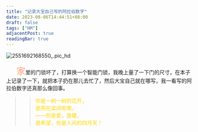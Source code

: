 ```yaml
---
title: "记录大宝自己写的阿拉伯数字"
date: 2023-08-06T14:44:51+08:00
draft: false
tags: ["HM"]
adjacentPost: true
readingBar: true
---
```

![2551692168550_.pic_hd](https://cdn.jsdelivr.net/gh/tosspi/mumu@main/uPic/2551692168550_.pic_hd.jpg)

&emsp;&emsp;<font size=5 color=#ffa07a>家</font>里的门锁坏了，打算换一个智能门锁，我晚上量了一下门的尺寸，在本子上记录了一下，就把本子扔在那儿去忙了，然后大宝自己就在哪写，我一看写的阿拉伯数字还真那么像回事。

> > <font color=#ffd700>你是一树一树的花开，<br>
> > 是燕在梁间呢喃，<br>
> > ——你是爱，是暖，<br>
> > 是希望，你是人间的四月天！</font><br>